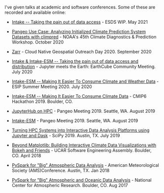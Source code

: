 I've given talks at academic and software conferences. Some of these are recorded and available online:

- [Intake -- Taking the pain out of data access](./intake-esds-2021.html) - ESDS WIP. May 2021
- [Pangeo Use Case: Analyzing Initialized Climate Prediction System Datasets with climpred](./climpred-cdpw-2020.html) - NOAA's 45th Climate Diagnostics & Prediction Workshop. October 2020
- [Zarr](./zarr-cloud-native-geospatial-2020.html) - Cloud Native Geospatial Outreach Day 2020. September 2020
- [Intake & Intake-ESM -- Taking the pain out of data access and distribution](./intake-jupyter-meets-earth-2020.html) - Jupyter meets the Earth: EarthCube Community Meeting. July 2020
- [Intake-ESM -- Making It Easier To Consume Climate and Weather Data](./intake-esm-esip-2020.html) - ESIP Summer Meeting 2020. July 2020
- [Intake-ESM -- Making It Easier To Consume Climate Data](./intake-esm-cmip6-2019.html) - CMIP6 Hackathon 2019. Boulder, CO.
- [JupyterHub on HPC](./jupyterhub-on-hpc-pangeo-2019.html) - Pangeo Meeting 2019. Seattle, WA. August 2019
- [Intake-ESM](./intake-esm-pangeo-2019.html) - Pangeo Meeting 2019. Seattle, WA. August 2019
- [Turning HPC Systems into Interactive Data Analysis Platforms using Jupyter and Dask](./dask-jupyter-scipy-2019.html) - SciPy 2019. Austin, TX. July 2019
- [Beyond Matplotlib: Building Interactive Climate Data Visualizations with Bokeh and Friends](https://sea.ucar.edu/event/beyond-matplotlib-building-interactive-climate-data-visualizations-bokeh-and-friends) - UCAR Software Engineering Assembly. Boulder, CO. April 2018

- [PySpark for "Big" Atmospheric Data Analysis](https://ams.confex.com/ams/98Annual/videogateway.cgi/id/45172?recordingid=45172&uniqueid=Paper334546&entry_password=105576) - American Meteorological Society (AMS)Conference. Austin, TX. Jan 2018

- [PySpark for "Big" Atmospheric and Oceanic Data Analysis](https://youtu.be/lqhYgRnIKTI) - National Center for Atmospheric
Research. Boulder, CO. Aug 2017
